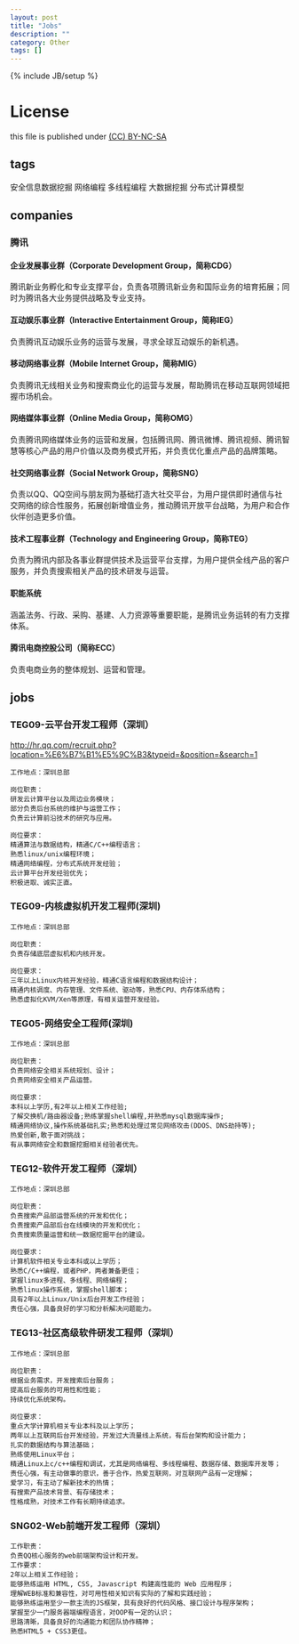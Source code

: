 ```yaml
---
layout: post
title: "Jobs"
description: ""
category: Other
tags: []
---
```

{% include JB/setup %}
# License
this file is published under [(CC) BY-NC-SA](http://creativecommons.org/licenses/by-nc-sa/3.0/)

## tags
安全信息数据挖掘
网络编程
多线程编程
大数据挖掘
分布式计算模型

## companies
### 腾讯
#### 企业发展事业群（Corporate Development Group，简称CDG）
腾讯新业务孵化和专业支撑平台，负责各项腾讯新业务和国际业务的培育拓展；同时为腾讯各大业务提供战略及专业支持。

#### 互动娱乐事业群（Interactive Entertainment Group，简称IEG）
负责腾讯互动娱乐业务的运营与发展，寻求全球互动娱乐的新机遇。

#### 移动网络事业群（Mobile Internet Group，简称MIG）
负责腾讯无线相关业务和搜索商业化的运营与发展，帮助腾讯在移动互联网领域把握市场机会。

#### 网络媒体事业群（Online Media Group，简称OMG）
负责腾讯网络媒体业务的运营和发展，包括腾讯网、腾讯微博、腾讯视频、腾讯智慧等核心产品的用户价值以及商务模式开拓，并负责优化重点产品的品牌策略。

#### 社交网络事业群（Social Network Group，简称SNG）
负责以QQ、QQ空间与朋友网为基础打造大社交平台，为用户提供即时通信与社交网络的综合性服务，拓展创新增值业务，推动腾讯开放平台战略，为用户和合作伙伴创造更多价值。

#### 技术工程事业群（Technology and Engineering Group，简称TEG）
负责为腾讯内部及各事业群提供技术及运营平台支撑，为用户提供全线产品的客户服务，并负责搜索相关产品的技术研发与运营。

#### 职能系统
涵盖法务、行政、采购、基建、人力资源等重要职能，是腾讯业务运转的有力支撑体系。

#### 腾讯电商控股公司（简称ECC）
负责电商业务的整体规划、运营和管理。


## jobs
### TEG09-云平台开发工程师（深圳）
http://hr.qq.com/recruit.php?location=%E6%B7%B1%E5%9C%B3&typeid=&position=&search=1

    工作地点：深圳总部
    
    岗位职责：
    研发云计算平台以及周边业务模块；
    部分负责后台系统的维护与运营工作；
    负责云计算前沿技术的研究与应用。

    岗位要求：
    精通算法与数据结构，精通C/C++编程语言；
    熟悉linux/unix编程环境；
    精通网络编程，分布式系统开发经验；
    云计算平台开发经验优先；
    积极进取、诚实正直。

### TEG09-内核虚拟机开发工程师(深圳)

    工作地点：深圳总部 
    
    岗位职责：
    负责存储底层虚拟机和内核开发。
    
    岗位要求：
    三年以上Linux内核开发经验，精通C语言编程和数据结构设计；
    精通内核调度、内存管理、文件系统、驱动等，熟悉CPU、内存体系结构；
    熟悉虚拟化KVM/Xen等原理，有相关运营开发经验。

### TEG05-网络安全工程师(深圳)

    工作地点：深圳总部 

    岗位职责：
    负责网络安全相关系统规划、设计；
    负责网络安全相关产品运营。

    岗位要求：
    本科以上学历,有2年以上相关工作经验;
    了解交换机/路由器设备;熟练掌握shell编程,并熟悉mysql数据库操作;
    精通网络协议,操作系统基础扎实;熟悉和处理过常见网络攻击(DDOS、DNS劫持等);
    热爱创新,敢于面对挑战；
    有从事网络安全和数据挖掘相关经验者优先。

### TEG12-软件开发工程师（深圳）

    工作地点：深圳总部

    岗位职责：
    负责搜索产品部运营系统的开发和优化；
    负责搜索产品部后台在线模块的开发和优化；
    负责搜索质量运营和统一数据挖掘平台的建设。

    岗位要求：
    计算机软件相关专业本科或以上学历；
    熟悉C/C++编程，或者PHP，两者兼备更佳；
    掌握linux多进程、多线程、网络编程；
    熟悉linux操作系统，掌握shell脚本；
    具有2年以上Linux/Unix后台开发工作经验；
    责任心强，具备良好的学习和分析解决问题能力。

### TEG13-社区高级软件研发工程师（深圳）

    工作地点：深圳总部
    
    岗位职责：
    根据业务需求，开发搜索后台服务；
    提高后台服务的可用性和性能；
    持续优化系统架构。
    
    岗位要求：
    重点大学计算机相关专业本科及以上学历； 
    两年以上互联网后台开发经验，开发过大流量线上系统，有后台架构和设计能力； 
    扎实的数据结构与算法基础；
    熟练使用Linux平台；
    精通Linux上c/c++编程和调试，尤其是网络编程、多线程编程、数据存储、数据库开发等； 
    责任心强，有主动做事的意识，善于合作，热爱互联网，对互联网产品有一定理解； 
    爱学习，有主动了解新技术的热情；
    有搜索产品技术背景、有存储技术；
    性格成熟，对技术工作有长期持续追求。

### SNG02-Web前端开发工程师（深圳）

    工作职责：
    负责QQ核心服务的web前端架构设计和开发。
    工作要求：
    2年以上相关工作经验；
    能够熟练运用 HTML, CSS, Javascript 构建高性能的 Web 应用程序；
    理解WEB标准和兼容性，对可用性相关知识有实际的了解和实践经验；
    能够熟练运用至少一款主流的JS框架，具有良好的代码风格、接口设计与程序架构；
    掌握至少一门服务器端编程语言，对OOP有一定的认识；
    思路清晰，具备良好的沟通能力和团队协作精神；
    熟悉HTML5 + CSS3更佳。


